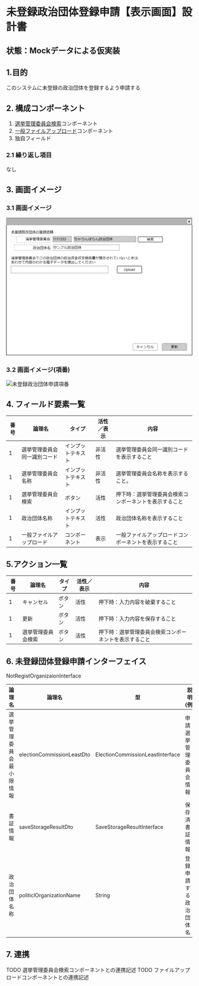 ﻿# 未登録政治団体登録申請【表示画面】設計書

## 状態：Mockデータによる仮実装

## 1.目的

このシステムに未登録の政治団体を登録するよう申請する

## 2. 構成コンポーネント

1. [選挙管理委員会検索](./#)コンポーネント
2. [一般ファイルアップロード](./#)コンポーネント
3. 独自フィールド

### 2.1 繰り返し項目

なし

## 3. 画面イメージ

### 3.1 画面イメージ

![未登録政治団体申請](image/未登録政治団体申請.drawio.png)

### 3.2 画面イメージ(項番)

![未登録政治団体申請項番](image/未登録政治団体申請項番.drawio.png)

## 4. フィールド要素一覧

| 番号 |            論理名            |       タイプ       | 活性／表示 |                          内容                          |
| ---- | ---------------------------- | ------------------ | ---------- | ------------------------------------------------------ |
| 1    | 選挙管理委員会同一識別コード | インプットテキスト | 非活性     | 選挙管理委員会同一識別コードを表示すること             |
| 1    | 選挙管理委員会名称           | インプットテキスト | 非活性     | 選挙管理委員会名称を表示すること。                     |
| 1    | 選挙管理委員会検索           | ボタン             | 活性       | 押下時：選挙管理委員会検索コンポーネントを表示すること |
| 1    | 政治団体名称                 | インプットテキスト | 活性       | 政治団体名称を表示すること                             |
| 1    | 一般ファイルアップロード     | コンポーネント     | 表示       | 一般ファイルアップロードコンポーネントを表示すること   |

## 5.アクション一覧

| 番号 |       論理名       | タイプ | 活性／表示 |                          内容                          |
| ---- | ------------------ | ------ | ---------- | ------------------------------------------------------ |
| 1    | キャンセル         | ボタン | 活性       | 押下時：入力内容を破棄すること                         |
| 1    | 更新               | ボタン | 活性       | 押下時：入力内容を保存すること                         |
| 1    | 選挙管理委員会検索 | ボタン | 活性       | 押下時：選挙管理委員会検索コンポーネントを表示すること |

## 6. 未登録団体登録申請インターフェイス

NotRegistOrganizaionInterface

 |          論理名          |           論理名           |                型                |        説明(例)        |
 | ------------------------ | -------------------------- | -------------------------------- | ---------------------- |
 | 選挙管理委員会最小限情報 | electionCommissionLeastDto | ElectionCommissionLeastInterface | 申請選挙管理委員会情報 |
 | 書証情報                 | saveStorageResultDto       | SaveStorageResultInterface       | 保存済書証情報         |
 | 政治団体名称             | politiclOrganizationName   | String                           | 登録申請する政治団体名 |

## 7. 連携

TODO 選挙管理委員会検索コンポーネントとの連携記述
TODO ファイルアップロードコンポーネントとの連携記述
